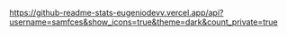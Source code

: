 https://github-readme-stats-eugeniodevv.vercel.app/api?username=samfces&show_icons=true&theme=dark&count_private=true

